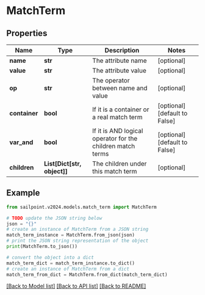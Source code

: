 # MatchTerm


## Properties

Name | Type | Description | Notes
------------ | ------------- | ------------- | -------------
**name** | **str** | The attribute name | [optional] 
**value** | **str** | The attribute value | [optional] 
**op** | **str** | The operator between name and value | [optional] 
**container** | **bool** | If it is a container or a real match term | [optional] [default to False]
**var_and** | **bool** | If it is AND logical operator for the children match terms | [optional] [default to False]
**children** | **List[Dict[str, object]]** | The children under this match term | [optional] 

## Example

```python
from sailpoint.v2024.models.match_term import MatchTerm

# TODO update the JSON string below
json = "{}"
# create an instance of MatchTerm from a JSON string
match_term_instance = MatchTerm.from_json(json)
# print the JSON string representation of the object
print(MatchTerm.to_json())

# convert the object into a dict
match_term_dict = match_term_instance.to_dict()
# create an instance of MatchTerm from a dict
match_term_from_dict = MatchTerm.from_dict(match_term_dict)
```
[[Back to Model list]](../README.md#documentation-for-models) [[Back to API list]](../README.md#documentation-for-api-endpoints) [[Back to README]](../README.md)


